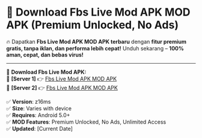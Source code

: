 # 🚀 Download Fbs Live Mod APK MOD APK (Premium Unlocked, No Ads)  

🔥 Dapatkan **Fbs Live Mod APK MOD APK terbaru** dengan **fitur premium gratis, tanpa iklan, dan performa lebih cepat!** Unduh sekarang – **100% aman, cepat, dan bebas virus!**  

---


🔽 **Download Fbs Live Mod APK:**  
🔹 **[Server 1]** 👉 [Fbs Live Mod APK MOD APK](https://apkcomod.com?title=Fbs_Live_Mod_APK)  
🔹 **[Server 2]** 👉 [Fbs Live Mod APK MOD APK](https://apkcomod.com?title=Fbs_Live_Mod_APK)  


✅ **Version**: z16ms  
✅ **Size**: Varies with device  
✅ **Requires**: Android 5.0+  
✅ **MOD Features**: Premium Unlocked, No Ads, Unlimited Access  
✅ **Updated**: [Current Date]  